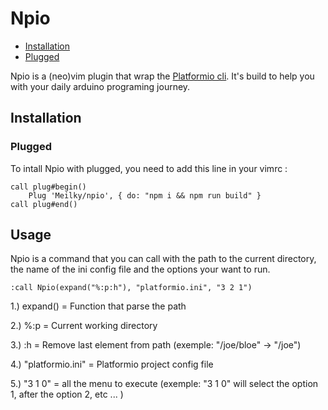 # Npio

 - [Installation](#Installation)
  - [Plugged](#Plugged)

Npio is a (neo)vim plugin that wrap the [Platformio cli](https://docs.platformio.org/en/latest/core/index.html).
It's build to help you with your daily arduino programing journey.

## Installation

### Plugged

To intall Npio with plugged, you need to add this line in your vimrc :

```vim
call plug#begin()
	Plug 'Meilky/npio', { do: "npm i && npm run build" }
call plug#end()
```

## Usage

Npio is a command that you can call with the path to the current directory, the name of the ini config file and the options your want to run.

```vim
:call Npio(expand("%:p:h"), "platformio.ini", "3 2 1")
```

1.) expand() = Function that parse the path

2.) %:p = Current working directory

3.) :h = Remove last element from path (exemple: "/joe/bloe" -> "/joe")

4.) "platformio.ini" = Platformio project config file

5.) "3 1 0" = all the menu to execute (exemple: "3 1 0" will select the option 1, after the option 2, etc ... )
